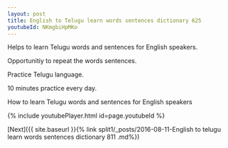 ```yaml
---
layout: post
title: English to Telugu learn words sentences dictionary 625 
youtubeId: NKmgbiHpMKo
---
```

 
 
Helps to learn Telugu words and sentences for English speakers.

Opportunitiy to repeat the words sentences. 

Practice Telugu language. 
 
10 minutes practice every day. 
 
How to learn Telugu words and sentences for English speakers 
 
{% include youtubePlayer.html id=page.youtubeId %}
 
 
[Next]({{ site.baseurl }}{% link  split1/_posts/2016-08-11-English to telugu learn words sentences dictionary 811 .md%})
 
